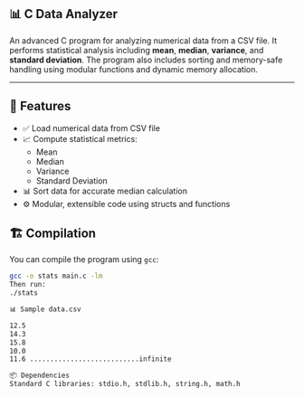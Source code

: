 ## 📊 C Data Analyzer

An advanced C program for analyzing numerical data from a CSV file. It performs statistical analysis including **mean**, **median**, **variance**, and **standard deviation**. The program also includes sorting and memory-safe handling using modular functions and dynamic memory allocation.

---

## 🧩 Features

- ✅ Load numerical data from CSV file
- 📈 Compute statistical metrics:
  - Mean
  - Median
  - Variance
  - Standard Deviation
- 📊 Sort data for accurate median calculation
- ⚙️ Modular, extensible code using structs and functions


## 🏗️ Compilation

You can compile the program using `gcc`:

```bash
gcc -o stats main.c -lm
Then run:
./stats

📊 Sample data.csv

12.5
14.3
15.8
10.0
11.6 ...........................infinite

📦 Dependencies
Standard C libraries: stdio.h, stdlib.h, string.h, math.h



